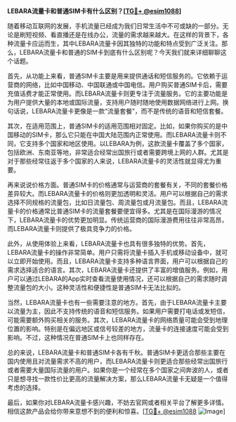 **LEBARA流量卡和普通SIM卡有什么区别？[[TG💪+ @esim1088](https://t.me/s/esim1088)]**

随着移动互联网的发展，手机流量已经成为我们日常生活中不可或缺的一部分。无论是刷短视频、看直播还是在线办公，流量的需求越来越大。在这样的背景下，各种流量卡应运而生，其中LEBARA流量卡因其独特的功能和特点受到广泛关注。那么，LEBARA流量卡和普通的SIM卡到底有什么区别呢？今天我们就来详细聊聊这个话题。

首先，从功能上来看，普通SIM卡主要是用来提供通话和短信服务的。它依赖于运营商的网络，比如中国移动、中国联通或中国电信。用户购买普通SIM卡后，需要充值话费才能正常使用。而LEBARA流量卡则更专注于流量服务。它的主要功能是为用户提供大量的本地或国际流量，支持用户随时随地使用数据网络进行上网。换句话说，LEBARA流量卡更像是一款“流量套餐”，而不是传统的语音和短信套餐。

其次，在适用范围上，普通SIM卡的适用范围相对固定。比如，如果你购买的是中国移动的SIM卡，那么它只能在中国大陆范围内正常使用。而LEBARA流量卡则不同，它支持多个国家和地区使用。以LEBARA为例，这款流量卡覆盖了多个国家，包括欧洲、东南亚等地，非常适合经常出国旅行或者需要跨境上网的人群。尤其是对于那些经常往返于多个国家的人来说，LEBARA流量卡的灵活性就显得尤为重要。

再来说说价格方面。普通SIM卡的价格通常与运营商的套餐有关，不同的套餐价格差异较大。而LEBARA流量卡的价格则更加透明和灵活。用户可以根据自己的需求选择不同规格的流量包，比如日流量包、周流量包或月流量包。而且，LEBARA流量卡的价格通常比普通SIM卡的流量套餐要便宜得多。尤其是在国际漫游的情况下，LEBARA流量卡的优势更加明显。传统运营商的国际漫游费用往往非常高昂，而LEBARA流量卡则提供了极具竞争力的价格。

此外，从使用体验上来看，LEBARA流量卡也具有很多独特的优势。首先，LEBARA流量卡的操作非常简单。用户只需将流量卡插入手机或移动设备中，就可以立即开始使用。而且，LEBARA流量卡支持多种语言界面，用户可以根据自己的需求选择适合的语言。其次，LEBARA流量卡还提供了丰富的增值服务。例如，用户可以通过LEBARA的App实时查看流量使用情况，还可以根据自己的需求随时调整流量包的大小。这种灵活性和便捷性是普通SIM卡无法比拟的。

当然，LEBARA流量卡也有一些需要注意的地方。首先，由于LEBARA流量卡主要以流量为主，因此不支持传统的语音和短信服务。如果用户需要打电话或发短信，可能需要额外购买相关的服务。其次，LEBARA流量卡的网络质量可能会受到地理位置的影响。特别是在偏远地区或信号较差的地方，流量卡的连接速度可能会受到影响。不过，这种情况在普通SIM卡上也同样存在。

总的来说，LEBARA流量卡和普通SIM卡各有千秋。普通SIM卡更适合那些主要在国内使用且对流量需求不高的用户，而LEBARA流量卡则更适合那些经常出国旅行或者需要大量国际流量的用户。如果你是一个经常在多个国家之间奔波的人，或者只是想寻找一款性价比更高的流量解决方案，那么LEBARA流量卡无疑是一个值得考虑的选择。

最后，如果你对LEBARA流量卡感兴趣，不妨去官网或者相关平台了解更多详情。相信这款产品会给你带来意想不到的便利和惊喜。[[TG💪+ @esim1088](https://t.me/s/esim1088) ![Image](https://i.postimg.cc/4NQfJmqS/Snipaste-2025-05-13-00-14-12.png)]